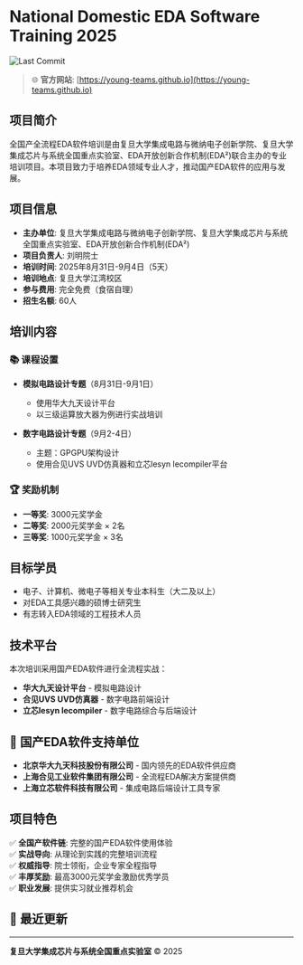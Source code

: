 
# National Domestic EDA Software Training 2025

![Last Commit](https://img.shields.io/github/last-commit/Young-Teams/Young-Teams.github.io)

> 🌐 **官方网站**: [https://young-teams.github.io](https://young-teams.github.io)

## 项目简介

全国产全流程EDA软件培训是由复旦大学集成电路与微纳电子创新学院、复旦大学集成芯片与系统全国重点实验室、EDA开放创新合作机制(EDA²)联合主办的专业培训项目。本项目致力于培养EDA领域专业人才，推动国产EDA软件的应用与发展。

## 项目信息

- **主办单位**: 复旦大学集成电路与微纳电子创新学院、复旦大学集成芯片与系统全国重点实验室、EDA开放创新合作机制(EDA²)
- **项目负责人**: 刘明院士
- **培训时间**: 2025年8月31日-9月4日（5天）
- **培训地点**: 复旦大学江湾校区
- **参与费用**: 完全免费（食宿自理）
- **招生名额**: 60人

## 培训内容

### 📚 课程设置
- **模拟电路设计专题**（8月31日-9月1日）
  - 使用华大九天设计平台
  - 以三级运算放大器为例进行实战培训
  
- **数字电路设计专题**（9月2-4日）
  - 主题：GPGPU架构设计
  - 使用合见UVS UVD仿真器和立芯lesyn lecompiler平台

### 🏆 奖励机制
- **一等奖**: 3000元奖学金
- **二等奖**: 2000元奖学金 × 2名
- **三等奖**: 1000元奖学金 × 3名

## 目标学员

- 电子、计算机、微电子等相关专业本科生（大二及以上）
- 对EDA工具感兴趣的硕博士研究生
- 有志转入EDA领域的工程技术人员

## 技术平台

本次培训采用国产EDA软件进行全流程实战：
- **华大九天设计平台** - 模拟电路设计
- **合见UVS UVD仿真器** - 数字电路前端设计
- **立芯lesyn lecompiler** - 数字电路综合与后端设计

## 🤝 国产EDA软件支持单位

- **北京华大九天科技股份有限公司** - 国内领先的EDA软件供应商
- **上海合见工业软件集团有限公司** - 全流程EDA解决方案提供商
- **上海立芯软件科技有限公司** - 集成电路后端设计工具专家

## 项目特色

✅ **全国产软件链**: 完整的国产EDA软件使用体验  
✅ **实战导向**: 从理论到实践的完整培训流程  
✅ **权威指导**: 院士领衔，企业专家全程指导  
✅ **丰厚奖励**: 最高3000元奖学金激励优秀学员  
✅ **职业发展**: 提供实习就业推荐机会

## 🔄 最近更新

---

**复旦大学集成芯片与系统全国重点实验室** © 2025
